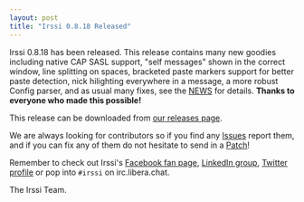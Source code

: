 ```yaml
---
layout: post
title: "Irssi 0.8.18 Released"
---
```

Irssi 0.8.18 has been released. This release contains many new goodies
including native CAP SASL support, "self messages" shown in the
correct window, line splitting on spaces, bracketed paste markers
support for better paste detection, nick hilighting everywhere in a
message, a more robust Config parser, and as usual many fixes, see the
[NEWS](/NEWS/#v0-8-18) for
details. **Thanks to everyone who made this possible!**


This release can be downloaded from [our releases
page](/NEWS/#v0-8-18).

We are always looking for contributors so if you find any
[Issues](https://github.com/irssi/irssi/issues) report them, and if
you can fix any of them do not hesitate to send in a
[Patch](https://github.com/irssi/irssi/pulls)!

Remember to check out Irssi's [Facebook fan
page](https://facebook.com/irssi), [LinkedIn
group](https://www.linkedin.com/groups?gid=147751), [Twitter
profile](https://twitter.com/IrssiProject) or pop into `#irssi` on
irc.libera.chat.

The Irssi Team.

